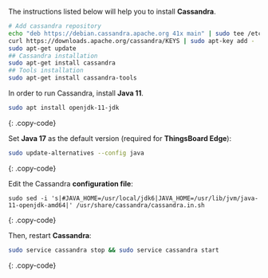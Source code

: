 The instructions listed below will help you to install **Cassandra**.

```bash
# Add cassandra repository
echo "deb https://debian.cassandra.apache.org 41x main" | sudo tee /etc/apt/sources.list.d/cassandra.sources.list
curl https://downloads.apache.org/cassandra/KEYS | sudo apt-key add -
sudo apt-get update
## Cassandra installation
sudo apt-get install cassandra
## Tools installation
sudo apt-get install cassandra-tools
```

In order to run Cassandra, install **Java 11**.

```bash
sudo apt install openjdk-11-jdk
```
{: .copy-code}

Set **Java 17** as the default version (required for **ThingsBoard Edge**):
```bash
sudo update-alternatives --config java
```
{: .copy-code}

Edit the Cassandra **configuration file**:
```
sudo sed -i 's|#JAVA_HOME=/usr/local/jdk6|JAVA_HOME=/usr/lib/jvm/java-11-openjdk-amd64|' /usr/share/cassandra/cassandra.in.sh
```
{: .copy-code}

Then, restart **Cassandra**:
```bash
sudo service cassandra stop && sudo service cassandra start
```
{: .copy-code}



